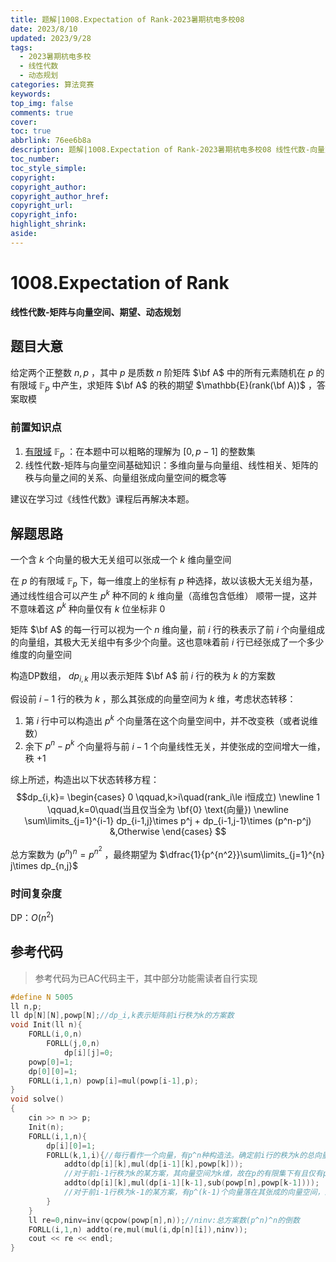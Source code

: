 ```yaml
---
title: 题解|1008.Expectation of Rank-2023暑期杭电多校08
date: 2023/8/10
updated: 2023/9/28
tags:
  - 2023暑期杭电多校
  - 线性代数
  - 动态规划
categories: 算法竞赛
keywords:
top_img: false
comments: true
cover:
toc: true
abbrlink: 76ee6b8a
description: 题解|1008.Expectation of Rank-2023暑期杭电多校08 线性代数-向量空间·动态规划
toc_number:
toc_style_simple:
copyright:
copyright_author:
copyright_author_href:
copyright_url:
copyright_info:
highlight_shrink:
aside:
---
```


# 1008.Expectation of Rank
**线性代数-矩阵与向量空间、期望、动态规划**
## 题目大意
给定两个正整数 $n,p$ ，其中 $p$ 是质数
 $n$ 阶矩阵 $\bf A$ 中的所有元素随机在 $p$ 的有限域 $\mathbb{F}_p$ 中产生，求矩阵 $\bf A$ 的秩的期望 $\mathbb{E}(rank(\bf A))$ ，答案取模

### 前置知识点
1. [有限域](https://baike.baidu.com/item/%E6%9C%89%E9%99%90%E5%9F%9F/4273049) $\mathbb{F}_p$ ：在本题中可以粗略的理解为 $[0,p-1]$ 的整数集
2. 线性代数-矩阵与向量空间基础知识：多维向量与向量组、线性相关、矩阵的秩与向量之间的关系、向量组张成向量空间的概念等

建议在学习过《线性代数》课程后再解决本题。

## 解题思路
一个含 $k$ 个向量的极大无关组可以张成一个 $k$ 维向量空间

在 $p$ 的有限域 $\mathbb{F}_p$ 下，每一维度上的坐标有 $p$ 种选择，故以该极大无关组为基，通过线性组合可以产生 $p^k$ 种不同的 $k$ 维向量（高维包含低维）
顺带一提，这并不意味着这 $p^k$ 种向量仅有 $k$ 位坐标非 $0$ 

矩阵 $\bf A$ 的每一行可以视为一个 $n$ 维向量，前 $i$ 行的秩表示了前 $i$ 个向量组成的向量组，其极大无关组中有多少个向量。这也意味着前 $i$ 行已经张成了一个多少维度的向量空间

构造DP数组， $dp_{i,k}$ 用以表示矩阵 $\bf A$ 前 $i$ 行的秩为 $k$ 的方案数

假设前 $i-1$ 行的秩为 $k$ ，那么其张成的向量空间为 $k$ 维，考虑状态转移：
1. 第 $i$ 行中可以构造出 $p^k$ 个向量落在这个向量空间中，并不改变秩（或者说维数）
2. 余下 $p^n-p^k$ 个向量将与前 $i-1$ 个向量线性无关，并使张成的空间增大一维，秩 $+1$

综上所述，构造出以下状态转移方程：
$$dp_{i,k}=
\begin{cases}
    0 \qquad,k>i\quad(rank_i\le i恒成立) \newline
    1 \qquad,k=0\quad(当且仅当全为 \bf{0} \text{向量}) \newline
    \sum\limits_{j=1}^{i-1} dp_{i-1,j}\times p^j + dp_{i-1,j-1}\times (p^n-p^j) &,Otherwise
\end{cases}
$$

总方案数为 $(p^n)^n=p^{n^2}$ ，最终期望为 $\dfrac{1}{p^{n^2}}\sum\limits_{j=1}^{n} j\times dp_{n,j}$

### 时间复杂度
DP：$O(n^2)$

## 参考代码
> 参考代码为已AC代码主干，其中部分功能需读者自行实现

```cpp
#define N 5005
ll n,p;
ll dp[N][N],powp[N];//dp_i,k表示矩阵前i行秩为k的方案数
void Init(ll n){
    FORLL(i,0,n)
        FORLL(j,0,n)
            dp[i][j]=0;
    powp[0]=1;
    dp[0][0]=1;
    FORLL(i,1,n) powp[i]=mul(powp[i-1],p);
}
void solve()
{
    cin >> n >> p;
    Init(n);
    FORLL(i,1,n){
        dp[i][0]=1;
        FORLL(k,1,i){//每行看作一个向量，有p^n种构造法。确定前i行的秩为k的总向量方案数
            addto(dp[i][k],mul(dp[i-1][k],powp[k]));
            //对于前i-1行秩为k的某方案，其向量空间为k维，故在p的有限集下有且仅有p^k个向量落在该向量空间
            addto(dp[i][k],mul(dp[i-1][k-1],sub(powp[n],powp[k-1])));
            //对于前i-1行秩为k-1的某方案，有p^(k-1)个向量落在其张成的向量空间，剩余向量与前i-1行线性无关
        }
    }
    ll re=0,ninv=inv(qcpow(powp[n],n));//ninv:总方案数(p^n)^n的倒数
    FORLL(i,1,n) addto(re,mul(mul(i,dp[n][i]),ninv));
    cout << re << endl;
}
```